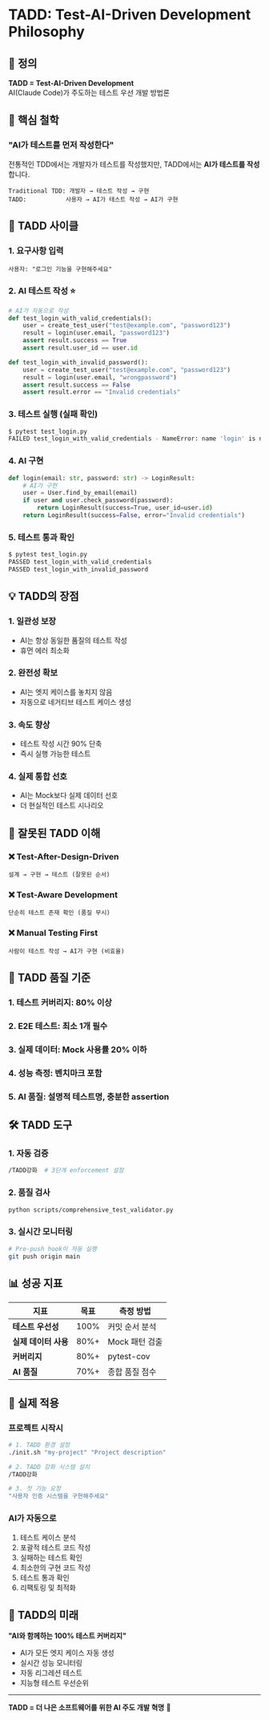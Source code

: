 <!--
@meta
id: document_20250905_1110_TADD_PHILOSOPHY
type: document
scope: operational
status: archived
created: 2025-09-05
updated: 2025-09-05
tags: PHILOSOPHY, TADD_PHILOSOPHY.md, TADD
related: 
-->

# TADD: Test-AI-Driven Development Philosophy

## 🎯 정의

**TADD = Test-AI-Driven Development**  
AI(Claude Code)가 주도하는 테스트 우선 개발 방법론

## 🧠 핵심 철학

### "AI가 테스트를 먼저 작성한다"

전통적인 TDD에서는 개발자가 테스트를 작성했지만, TADD에서는 **AI가 테스트를 작성**합니다.

```
Traditional TDD: 개발자 → 테스트 작성 → 구현
TADD:           사용자 → AI가 테스트 작성 → AI가 구현
```

## 🔄 TADD 사이클

### 1. **요구사항 입력**
```
사용자: "로그인 기능을 구현해주세요"
```

### 2. **AI 테스트 작성** ⭐
```python
# AI가 자동으로 작성
def test_login_with_valid_credentials():
    user = create_test_user("test@example.com", "password123")
    result = login(user.email, "password123")
    assert result.success == True
    assert result.user_id == user.id

def test_login_with_invalid_password():
    user = create_test_user("test@example.com", "password123") 
    result = login(user.email, "wrongpassword")
    assert result.success == False
    assert result.error == "Invalid credentials"
```

### 3. **테스트 실행 (실패 확인)**
```bash
$ pytest test_login.py
FAILED test_login_with_valid_credentials - NameError: name 'login' is not defined
```

### 4. **AI 구현**
```python
def login(email: str, password: str) -> LoginResult:
    # AI가 구현
    user = User.find_by_email(email)
    if user and user.check_password(password):
        return LoginResult(success=True, user_id=user.id)
    return LoginResult(success=False, error="Invalid credentials")
```

### 5. **테스트 통과 확인**
```bash
$ pytest test_login.py
PASSED test_login_with_valid_credentials
PASSED test_login_with_invalid_password
```

## 💡 TADD의 장점

### 1. **일관성 보장**
- AI는 항상 동일한 품질의 테스트 작성
- 휴먼 에러 최소화

### 2. **완전성 확보**
- AI는 엣지 케이스를 놓치지 않음
- 자동으로 네거티브 테스트 케이스 생성

### 3. **속도 향상**
- 테스트 작성 시간 90% 단축
- 즉시 실행 가능한 테스트

### 4. **실제 통합 선호**
- AI는 Mock보다 실제 데이터 선호
- 더 현실적인 테스트 시나리오

## 🚫 잘못된 TADD 이해

### ❌ Test-After-Design-Driven
```
설계 → 구현 → 테스트 (잘못된 순서)
```

### ❌ Test-Aware Development
```
단순히 테스트 존재 확인 (품질 무시)
```

### ❌ Manual Testing First
```
사람이 테스트 작성 → AI가 구현 (비효율)
```

## 🎯 TADD 품질 기준

### 1. **테스트 커버리지**: 80% 이상
### 2. **E2E 테스트**: 최소 1개 필수
### 3. **실제 데이터**: Mock 사용률 20% 이하
### 4. **성능 측정**: 벤치마크 포함
### 5. **AI 품질**: 설명적 테스트명, 충분한 assertion

## 🛠️ TADD 도구

### 1. **자동 검증**
```bash
/TADD강화  # 3단계 enforcement 설정
```

### 2. **품질 검사**
```bash
python scripts/comprehensive_test_validator.py
```

### 3. **실시간 모니터링**
```bash
# Pre-push hook이 자동 실행
git push origin main
```

## 📊 성공 지표

| 지표 | 목표 | 측정 방법 |
|------|------|-----------|
| **테스트 우선성** | 100% | 커밋 순서 분석 |
| **실제 데이터 사용** | 80%+ | Mock 패턴 검출 |
| **커버리지** | 80%+ | pytest-cov |
| **AI 품질** | 70%+ | 종합 품질 점수 |

## 🔧 실제 적용

### 프로젝트 시작시
```bash
# 1. TADD 환경 설정
./init.sh "my-project" "Project description"

# 2. TADD 강화 시스템 설치
/TADD강화

# 3. 첫 기능 요청
"사용자 인증 시스템을 구현해주세요"
```

### AI가 자동으로
1. 테스트 케이스 분석
2. 포괄적 테스트 코드 작성
3. 실패하는 테스트 확인
4. 최소한의 구현 코드 작성
5. 테스트 통과 확인
6. 리팩토링 및 최적화

## 🌟 TADD의 미래

**"AI와 함께하는 100% 테스트 커버리지"**

- AI가 모든 엣지 케이스 자동 생성
- 실시간 성능 모니터링
- 자동 리그레션 테스트
- 지능형 테스트 우선순위

---

**TADD = 더 나은 소프트웨어를 위한 AI 주도 개발 혁명** 🚀